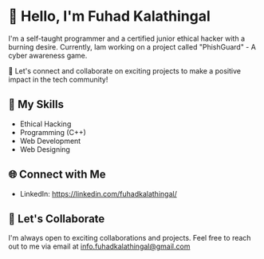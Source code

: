 # 👋 Hello, I'm Fuhad Kalathingal

I'm a self-taught programmer and a certified junior ethical hacker with a burning desire. Currently, Iam working on a project called "PhishGuard" - A cyber awareness game.

🌟 Let's connect and collaborate on exciting projects to make a positive impact in the tech community!

## 🚀 My Skills

- Ethical Hacking
- Programming (C++)
- Web Development
- Web Designing

## 🌐 Connect with Me

- LinkedIn: https://linkedin.com/fuhadkalathingal/

## 🤝 Let's Collaborate

I'm always open to exciting collaborations and projects. Feel free to reach out to me via email at info.fuhadkalathingal@gmail.com

